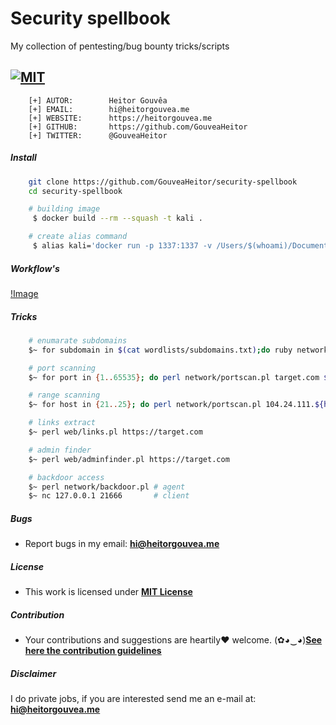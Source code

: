 # Security spellbook

My collection of pentesting/bug bounty tricks/scripts

[![MIT](https://img.shields.io/badge/license-MIT-blue.svg)](https://github.com/GouveaHeitor/security-spellbook/blob/master/LICENSE.md)
---

```
    [+] AUTOR:        Heitor Gouvêa
    [+] EMAIL:        hi@heitorgouvea.me
    [+] WEBSITE:      https://heitorgouvea.me
    [+] GITHUB:       https://github.com/GouveaHeitor
    [+] TWITTER:      @GouveaHeitor
```

##### Install

```bash 
    git clone https://github.com/GouveaHeitor/security-spellbook
    cd security-spellbook

    # building image
     $ docker build --rm --squash -t kali .

    # create alias command
     $ alias kali='docker run -p 1337:1337 -v /Users/$(whoami)/Documents/Workstation:/home/ -ti kali /bin/bash'
```


##### Workflow's


[!Image](/files/aws-s3-workflow.jpg)


##### Tricks

```bash
    # enumarate subdomains
    $~ for subdomain in $(cat wordlists/subdomains.txt);do ruby network/check.rb ${subdomain}target.com; done

    # port scanning
    $~ for port in {1..65535}; do perl network/portscan.pl target.com $port; done

    # range scanning
    $~ for host in {21..25}; do perl network/portscan.pl 104.24.111.${host} 80; done

    # links extract
    $~ perl web/links.pl https://target.com

    # admin finder
    $~ perl web/adminfinder.pl https://target.com

    # backdoor access
    $~ perl network/backdoor.pl # agent
    $~ nc 127.0.0.1 21666       # client
```

##### Bugs

- Report bugs in my email: **hi@heitorgouvea.me**

##### License

- This work is licensed under [**MIT License**](https://github.com/GouveaHeitor/security-spellbook/blob/master/LICENSE.md)

##### Contribution

- Your contributions and suggestions are heartily♥ welcome. (✿◕‿◕)[**See here the contribution guidelines**](/.github/CONTRIBUTING.md)

##### Disclaimer

I do private jobs, if you are interested send me an e-mail at: **hi@heitorgouvea.me**
